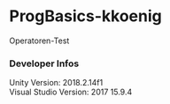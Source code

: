 # ProgBasics-kkoenig
Operatoren-Test <br>

<h3>Developer Infos</h3> 

Unity Version: 2018.2.14f1 <br>
Visual Studio Version: 2017 15.9.4
